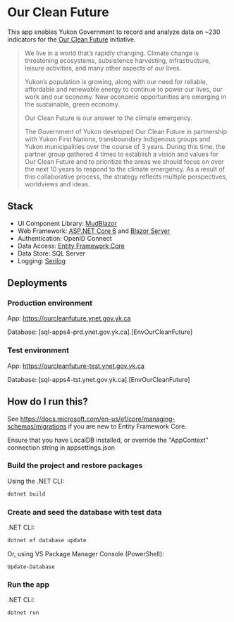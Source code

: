 # Our Clean Future

This app enables Yukon Government to record and analyze data on ~230 indicators for the [Our Clean Future](https://yukon.ca/our-clean-future) initiative.

>We live in a world that’s rapidly changing. Climate change is threatening ecosystems, subsistence harvesting, infrastructure, leisure activities, and many other aspects of our lives.
>
>Yukon’s population is growing, along with our need for reliable, affordable and renewable energy to continue to power our lives, our work and our economy. New economic opportunities are emerging in the sustainable, green economy.
>
>Our Clean Future is our answer to the climate emergency.
>
>The Government of Yukon developed Our Clean Future in partnership with Yukon First Nations, transboundary Indigenous groups and Yukon municipalities over the course of 3 years. During this time, the partner group gathered 4 times to establish a vision and values for Our Clean Future and to prioritize the areas we should focus on over the next 10 years to respond to the climate emergency. As a result of this collaborative process, the strategy reflects multiple perspectives, worldviews and ideas.

## Stack

* UI Component Library: [MudBlazor](https://github.com/MudBlazor/MudBlazor)
* Web Framework: [ASP.NET Core 6](https://github.com/dotnet/aspnetcore) and [Blazor Server](https://dotnet.microsoft.com/apps/aspnet/web-apps/blazor)
* Authentication: OpenID Connect
* Data Access: [Entity Framework Core](https://github.com/dotnet/efcore)
* Data Store: SQL Server
* Logging: [Serilog](https://github.com/serilog/serilog)

## Deployments

### Production environment
App: https://ourcleanfuture.ynet.gov.yk.ca

Database: [sql-apps4-prd.ynet.gov.yk.ca].[EnvOurCleanFuture]
  
### Test environment
App: https://ourcleanfuture-test.ynet.gov.yk.ca

Database: [sql-apps4-tst.ynet.gov.yk.ca].[EnvOurCleanFuture]

## How do I run this?

See <https://docs.microsoft.com/en-us/ef/core/managing-schemas/migrations> if you are new to Entity Framework Core.

Ensure that you have LocalDB installed, or override the "AppContext" connection string in appsettings.json

### Build the project and restore packages

Using the .NET CLI:

```bash
dotnet build
```

### Create and seed the database with test data

.NET CLI:

```bash
dotnet ef database update
```

Or, using VS Package Manager Console (PowerShell):

```pwsh
Update-Database
```

### Run the app

.NET CLI:

```bash
dotnet run
```
